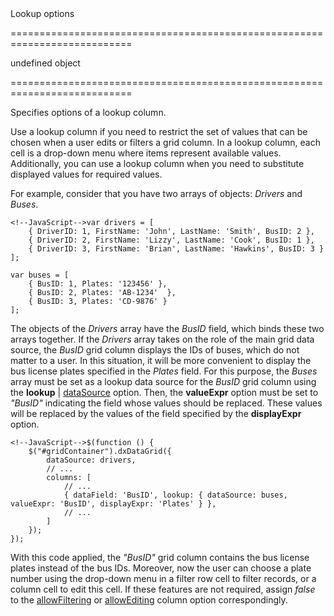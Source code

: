 <!--**
/*-------------------------------------------
    Auto-generated file. Do not modify.
-------------------------------------------

**-->
<!--d-->Lookup options<!--/d-->
===========================================================================
<!--default-->undefined<!--/default-->
<!--type-->object<!--/type-->
===========================================================================

<!--shortDescription-->
Specifies options of a lookup column.
<!--/shortDescription-->

<!--fullDescription-->
Use a lookup column if you need to restrict the set of values that can be chosen when a user edits or filters a grid column. In a lookup column, each cell is a drop-down menu where items represent available values. Additionally, you can use a lookup column when you need to substitute displayed values for required values.

For example, consider that you have two arrays of objects: *Drivers* and *Buses*.

	<!--JavaScript-->var drivers = [
		{ DriverID: 1, FirstName: 'John', LastName: 'Smith', BusID: 2 },
		{ DriverID: 2, FirstName: 'Lizzy', LastName: 'Cook', BusID: 1 },
		{ DriverID: 3, FirstName: 'Brian', LastName: 'Hawkins', BusID: 3 }
	];

	var buses = [
		{ BusID: 1, Plates: '123456' },
		{ BusID: 2, Plates: 'AB-1234'  },
		{ BusID: 3, Plates: 'CD-9876' }
	];

The objects of the *Drivers* array have the *BusID* field, which binds these two arrays together. If the *Drivers* array takes on the role of the main grid data source, the *BusID* grid column displays the IDs of buses, which do not matter to a user. In this situation, it will be more convenient to display the bus license plates specified in the *Plates* field. For this purpose, the *Buses* array must be set as a lookup data source for the *BusID* grid column using the **lookup** | [dataSource](/Documentation/ApiReference/UI_Widgets/dxDataGrid/Configuration/columns/lookup/#dataSource) option. Then, the **valueExpr** option must be set to *"BusID"* indicating the field whose values should be replaced. These values will be replaced by the values of the field specified by the **displayExpr** option.

	<!--JavaScript-->$(function () {
		$("#gridContainer").dxDataGrid({
			dataSource: drivers,
			// ...
			columns: [
				// ...
				{ dataField: 'BusID', lookup: { dataSource: buses, valueExpr: 'BusID', displayExpr: 'Plates' } },
				// ...
			]
		});
	});

With this code applied, the *"BusID"* grid column contains the bus license plates instead of the bus IDs. Moreover, now the user can choose a plate number using the drop-down menu in a filter row cell to filter records, or a column cell to edit this cell. If these features are not required, assign *false* to the [allowFiltering](/Documentation/ApiReference/UI_Widgets/dxDataGrid/Configuration/columns/#allowFiltering) or [allowEditing](/Documentation/ApiReference/UI_Widgets/dxDataGrid/Configuration/columns/#allowEditing) column option correspondingly.
<!--/fullDescription-->